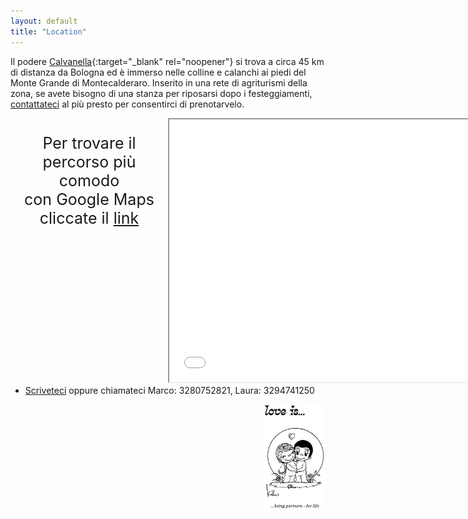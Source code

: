 ```yaml
---
layout: default
title: "Location"
---
```

<style>
body {
  background-image: url('/Contatti/SF21.jpg');
  background-repeat: no-repeat;
  background-attachment: fixed;
  background-size: cover;
}
</style>
Il podere [Calvanella](http://poderecalvanella.wordpress.com){:target="_blank" rel="noopener"} si trova a circa 45 km di distanza da Bologna ed è immerso nelle colline e calanchi ai piedi del Monte Grande di Montecalderaro. Inserito in una rete di agriturismi della zona, se avete bisogno di una stanza per riposarsi dopo i festeggiamenti, <a href="/Contatti/simple_form.html" target="_blank">contattateci</a> al più presto per consentirci di prenotarvelo.

  <div style="text-align:center; width:50%; float: left; display: inline-block;"> 
	<p style="text-align:center;font-size:25px">Per trovare il percorso più comodo  <br>
	con Google Maps <br> 
	cliccate il <a href="http://www.google.com/maps/dir//Location,+B%26B+Podere+Calvanella,+Via+Calvanella,+7,+40050+San+Clemente+BO/@44.3288217,11.4558067,13z/data=!4m9!4m8!1m0!1m5!1m1!1s0x132b2e597ff5669d:0xb4d40a1e6a6ae75d!2m2!1d11.4821703!2d44.3288641!3e0" target="_blank">link</a> </p> 
</div>
  <div style="width:50%; float: left; display: inline-block;"><center>
<iframe src="Maps_1.html" width="600" height="420"></iframe>
</center>

</div>

<footer>
	<ul>
	   <li><a href="/Contatti/simple_form.html" target="_blank">Scriveteci</a> oppure chiamateci Marco: 3280752821, Laura: 3294741250</li>
	</ul>
</footer>

<img align="right" src="/Contatti/loveis.jpeg" width="100"> 
